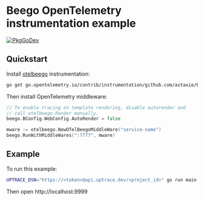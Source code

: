 # Beego OpenTelemetry instrumentation example

[![PkgGoDev](https://pkg.go.dev/badge/go.opentelemetry.io/contrib/instrumentation/github.com/astaxie/beego/otelbeego)](https://pkg.go.dev/go.opentelemetry.io/contrib/instrumentation/github.com/astaxie/beego/otelbeego)

## Quickstart

Install
[otelbeego](https://github.com/open-telemetry/opentelemetry-go-contrib/tree/master/instrumentation/github.com/astaxie/beego/otelbeego)
instrumentation:

```bash
go get go.opentelemetry.io/contrib/instrumentation/github.com/astaxie/beego/otelbeego
```

Then install OpenTelemetry middleware:

```go
// To enable tracing on template rendering, disable autorender and
// call otelbeego.Render manually.
beego.BConfig.WebConfig.AutoRender = false

mware := otelbeego.NewOTelBeegoMiddleWare("service-name")
beego.RunWithMiddleWares(":7777", mware)
```

## Example

To run this example:

```bash
UPTRACE_DSN="https://<token>@api.uptrace.dev/<project_id>" go run main.go
```

Then open http://localhost:9999
